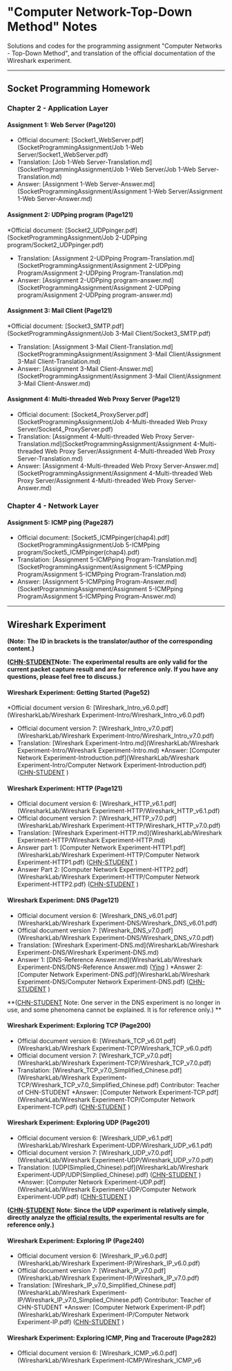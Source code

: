 # "Computer Network-Top-Down Method" Notes

Solutions and codes for the programming assignment "Computer Networks - Top-Down Method", and translation of the official documentation of the Wireshark experiment.

***

## Socket Programming Homework

### Chapter 2 - Application Layer

#### Assignment 1: Web Server (Page120)

* Official document: [Socket1_WebServer.pdf](SocketProgrammingAssignment/Job 1-Web Server/Socket1_WebServer.pdf)
* Translation: [Job 1-Web Server-Translation.md](SocketProgrammingAssignment/Job 1-Web Server/Job 1-Web Server-Translation.md)
* Answer: [Assignment 1-Web Server-Answer.md](SocketProgrammingAssignment/Assignment 1-Web Server/Assignment 1-Web Server-Answer.md)

#### Assignment 2: UDPping program (Page121)

*Official document: [Socket2_UDPpinger.pdf](SocketProgrammingAssignment/Job 2-UDPping program/Socket2_UDPpinger.pdf)
* Translation: [Assignment 2-UDPping Program-Translation.md](SocketProgrammingAssignment/Assignment 2-UDPping Program/Assignment 2-UDPping Program-Translation.md)
* Answer: [Assignment 2-UDPping program-answer.md](SocketProgrammingAssignment/Assignment 2-UDPping program/Assignment 2-UDPping program-answer.md)

#### Assignment 3: Mail Client (Page121)

*Official document: [Socket3_SMTP.pdf](SocketProgrammingAssignment/Job 3-Mail Client/Socket3_SMTP.pdf)
* Translation: [Assignment 3-Mail Client-Translation.md](SocketProgrammingAssignment/Assignment 3-Mail Client/Assignment 3-Mail Client-Translation.md)
* Answer: [Assignment 3-Mail Client-Answer.md](SocketProgrammingAssignment/Assignment 3-Mail Client/Assignment 3-Mail Client-Answer.md)

#### Assignment 4: Multi-threaded Web Proxy Server (Page121)

- Official document: [Socket4_ProxyServer.pdf](SocketProgrammingAssignment/Job 4-Multi-threaded Web Proxy Server/Socket4_ProxyServer.pdf)
- Translation: [Assignment 4-Multi-threaded Web Proxy Server-Translation.md](SocketProgrammingAssignment/Assignment 4-Multi-threaded Web Proxy Server/Assignment 4-Multi-threaded Web Proxy Server-Translation.md)
- Answer: [Assignment 4-Multi-threaded Web Proxy Server-Answer.md](SocketProgrammingAssignment/Assignment 4-Multi-threaded Web Proxy Server/Assignment 4-Multi-threaded Web Proxy Server-Answer.md)

### Chapter 4 - Network Layer

#### Assignment 5: ICMP ping (Page287)

- Official document: [Socket5_ICMPpinger(chap4).pdf](SocketProgrammingAssignment/Job 5-ICMPping program/Socket5_ICMPpinger(chap4).pdf)
- Translation: [Assignment 5-ICMPping Program-Translation.md](SocketProgrammingAssignment/Assignment 5-ICMPping Program/Assignment 5-ICMPping Program-Translation.md)
- Answer: [Assignment 5-ICMPping Program-Answer.md](SocketProgrammingAssignment/Assignment 5-ICMPping Program/Assignment 5-ICMPping Program-Answer.md)

***

## Wireshark Experiment

**(Note: The ID in brackets is the translator/author of the corresponding content.)**

**([CHN-STUDENT](https://github.com/chn-student)Note: The experimental results are only valid for the current packet capture result and are for reference only. If you have any questions, please feel free to discuss.)**

#### Wireshark Experiment: Getting Started (Page52)

*Official document version 6: [Wireshark_Intro_v6.0.pdf](WiresharkLab/Wireshark Experiment-Intro/Wireshark_Intro_v6.0.pdf)
* Official document version 7: [Wireshark_Intro_v7.0.pdf](WiresharkLab/Wireshark Experiment-Intro/Wireshark_Intro_v7.0.pdf)
* Translation: [Wireshark Experiment-Intro.md](WiresharkLab/Wireshark Experiment-Intro/Wireshark Experiment-Intro.md)
*Answer: [Computer Network Experiment-Introduction.pdf](WiresharkLab/Wireshark Experiment-Intro/Computer Network Experiment-Introduction.pdf) ([CHN-STUDENT](https://github.com/chn-student) )

#### Wireshark Experiment: HTTP (Page121)

* Official document version 6: [Wireshark_HTTP_v6.1.pdf](WiresharkLab/Wireshark Experiment-HTTP/Wireshark_HTTP_v6.1.pdf)
* Official document version 7: [Wireshark_HTTP_v7.0.pdf](WiresharkLab/Wireshark Experiment-HTTP/Wireshark_HTTP_v7.0.pdf)
* Translation: [Wireshark Experiment-HTTP.md](WiresharkLab/Wireshark Experiment-HTTP/Wireshark Experiment-HTTP.md)
* Answer part 1: [Computer Network Experiment-HTTP1.pdf](WiresharkLab/Wireshark Experiment-HTTP/Computer Network Experiment-HTTP1.pdf) ([CHN-STUDENT](https://github.com/chn-student) )
* Answer Part 2: [Computer Network Experiment-HTTP2.pdf](WiresharkLab/Wireshark Experiment-HTTP/Computer Network Experiment-HTTP2.pdf) ([CHN-STUDENT](https://github.com/chn-student) )

#### Wireshark Experiment: DNS (Page121)

* Official document version 6: [Wireshark_DNS_v6.01.pdf](WiresharkLab/Wireshark Experiment-DNS/Wireshark_DNS_v6.01.pdf)
* Official document version 7: [Wireshark_DNS_v7.0.pdf](WiresharkLab/Wireshark Experiment-DNS/Wireshark_DNS_v7.0.pdf)
* Translation: [Wireshark Experiment-DNS.md](WiresharkLab/Wireshark Experiment-DNS/Wireshark Experiment-DNS.md)
* Answer 1: [DNS-Reference Answer.md](WiresharkLab/Wireshark Experiment-DNS/DNS-Reference Answer.md) ([Ying](https://github.com/IrisZhang) )
*Answer 2: [Computer Network Experiment-DNS.pdf](WiresharkLab/Wireshark Experiment-DNS/Computer Network Experiment-DNS.pdf) ([CHN-STUDENT](https://github.com/chn-student) )

**([CHN-STUDENT](https://github.com/chn-student) Note: One server in the DNS experiment is no longer in use, and some phenomena cannot be explained. It is for reference only.) **

#### Wireshark Experiment: Exploring TCP (Page200)

* Official document version 6: [Wireshark_TCP_v6.01.pdf](WiresharkLab/Wireshark Experiment-TCP/Wireshark_TCP_v6.0.pdf)
* Official document version 7: [Wireshark_TCP_v7.0.pdf](WiresharkLab/Wireshark Experiment-TCP/Wireshark_TCP_v7.0.pdf)
* Translation: [Wireshark_TCP_v7.0_Simplified_Chinese.pdf](WiresharkLab/Wireshark Experiment-TCP/Wireshark_TCP_v7.0_Simplified_Chinese.pdf) Contributor: Teacher of CHN-STUDENT
*Answer: [Computer Network Experiment-TCP.pdf](WiresharkLab/Wireshark Experiment-TCP/Computer Network Experiment-TCP.pdf) ([CHN-STUDENT](https://github.com/chn-student) )

#### Wireshark Experiment: Exploring UDP (Page201)

* Official document version 6: [Wireshark_UDP_v6.1.pdf](WiresharkLab/Wireshark Experiment-UDP/Wireshark_UDP_v6.1.pdf)
* Official document version 7: [Wireshark_UDP_v7.0.pdf](WiresharkLab/Wireshark Experiment-UDP/Wireshark_UDP_v7.0.pdf)
* Translation: [UDP(Simplied_Chinese).pdf](WiresharkLab/Wireshark Experiment-UDP/UDP(Simplied_Chinese).pdf) ([CHN-STUDENT](https://github.com/chn-student) )
*Answer: [Computer Network Experiment-UDP.pdf](WiresharkLab/Wireshark Experiment-UDP/Computer Network Experiment-UDP.pdf) ([CHN-STUDENT](https://github.com/chn-student) )
  

**([CHN-STUDENT](https://github.com/chn-student) Note: Since the UDP experiment is relatively simple, directly analyze the [official results](WiresharkLab/wireshark-traces/http-ethereal-trace-5 ), the experimental results are for reference only.)**

#### Wireshark Experiment: Exploring IP (Page240)

* Official document version 6: [Wireshark_IP_v6.0.pdf](WiresharkLab/Wireshark Experiment-IP/Wireshark_IP_v6.0.pdf)
* Official document version 7: [Wireshark_IP_v7.0.pdf](WiresharkLab/Wireshark Experiment-IP/Wireshark_IP_v7.0.pdf)
* Translation: [Wireshark_IP_v7.0_Simplified_Chinese.pdf](WiresharkLab/Wireshark Experiment-IP/Wireshark_IP_v7.0_Simplied_Chinese.pdf) Contributor: Teacher of CHN-STUDENT
*Answer: [Computer Network Experiment-IP.pdf](WiresharkLab/Wireshark Experiment-IP/Computer Network Experiment-IP.pdf) ([CHN-STUDENT](https://github.com/chn-student) )


#### Wireshark Experiment: Exploring ICMP, Ping and Traceroute (Page282)
* Official document version 6: [Wireshark_ICMP_v6.0.pdf](WiresharkLab/Wireshark Experiment-ICMP/Wireshark_ICMP_v6
